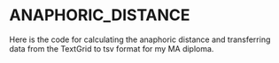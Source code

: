 # ANAPHORIC_DISTANCE
Here is the code for calculating the anaphoric distance and transferring data from the TextGrid to tsv format for my MA diploma.
